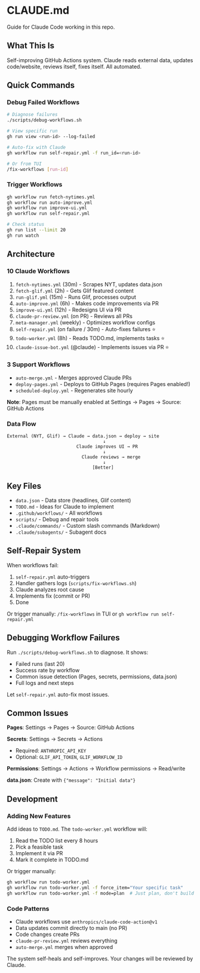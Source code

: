 # CLAUDE.md

Guide for Claude Code working in this repo.

## What This Is

Self-improving GitHub Actions system. Claude reads external data, updates code/website, reviews itself, fixes itself. All automated.

## Quick Commands

### Debug Failed Workflows
```bash
# Diagnose failures
./scripts/debug-workflows.sh

# View specific run
gh run view <run-id> --log-failed

# Auto-fix with Claude
gh workflow run self-repair.yml -f run_id=<run-id>

# Or from TUI
/fix-workflows [run-id]
```

### Trigger Workflows
```bash
gh workflow run fetch-nytimes.yml
gh workflow run auto-improve.yml
gh workflow run improve-ui.yml
gh workflow run self-repair.yml

# Check status
gh run list --limit 20
gh run watch
```

## Architecture

### 10 Claude Workflows

1. `fetch-nytimes.yml` (30m) - Scrapes NYT, updates data.json
2. `fetch-glif.yml` (2h) - Gets Glif featured content
3. `run-glif.yml` (15m) - Runs Glif, processes output
4. `auto-improve.yml` (6h) - Makes code improvements via PR
5. `improve-ui.yml` (12h) - Redesigns UI via PR
6. `claude-pr-review.yml` (on PR) - Reviews all PRs
7. `meta-manager.yml` (weekly) - Optimizes workflow configs
8. `self-repair.yml` (on failure / 30m) - Auto-fixes failures ⭐
9. `todo-worker.yml` (8h) - Reads TODO.md, implements tasks ⭐
10. `claude-issue-bot.yml` (@claude) - Implements issues via PR ⭐

### 3 Support Workflows

- `auto-merge.yml` - Merges approved Claude PRs
- `deploy-pages.yml` - Deploys to GitHub Pages (requires Pages enabled!)
- `scheduled-deploy.yml` - Regenerates site hourly

**Note**: Pages must be manually enabled at Settings → Pages → Source: GitHub Actions

### Data Flow

```
External (NYT, Glif) → Claude → data.json → deploy → site
                                    ↓
                          Claude improves UI → PR
                                    ↓
                            Claude reviews → merge
                                    ↓
                                [Better]
```

## Key Files

- `data.json` - Data store (headlines, Glif content)
- `TODO.md` - Ideas for Claude to implement
- `.github/workflows/` - All workflows
- `scripts/` - Debug and repair tools
- `.claude/commands/` - Custom slash commands (Markdown)
- `.claude/subagents/` - Subagent docs

## Self-Repair System

When workflows fail:

1. `self-repair.yml` auto-triggers
2. Handler gathers logs (`scripts/fix-workflows.sh`)
3. Claude analyzes root cause
4. Implements fix (commit or PR)
5. Done

Or trigger manually: `/fix-workflows` in TUI or `gh workflow run self-repair.yml`

## Debugging Workflow Failures

Run `./scripts/debug-workflows.sh` to diagnose. It shows:
- Failed runs (last 20)
- Success rate by workflow
- Common issue detection (Pages, secrets, permissions, data.json)
- Full logs and next steps

Let `self-repair.yml` auto-fix most issues.

## Common Issues

**Pages**: Settings → Pages → Source: GitHub Actions

**Secrets**: Settings → Secrets → Actions
- Required: `ANTHROPIC_API_KEY`
- Optional: `GLIF_API_TOKEN`, `GLIF_WORKFLOW_ID`

**Permissions**: Settings → Actions → Workflow permissions → Read/write

**data.json**: Create with `{"message": "Initial data"}`

## Development

### Adding New Features

Add ideas to `TODO.md`. The `todo-worker.yml` workflow will:
1. Read the TODO list every 8 hours
2. Pick a feasible task
3. Implement it via PR
4. Mark it complete in TODO.md

Or trigger manually:
```bash
gh workflow run todo-worker.yml
gh workflow run todo-worker.yml -f force_item="Your specific task"
gh workflow run todo-worker.yml -f mode=plan  # Just plan, don't build
```

### Code Patterns

- Claude workflows use `anthropics/claude-code-action@v1`
- Data updates commit directly to main (no PR)
- Code changes create PRs
- `claude-pr-review.yml` reviews everything
- `auto-merge.yml` merges when approved

The system self-heals and self-improves. Your changes will be reviewed by Claude.
